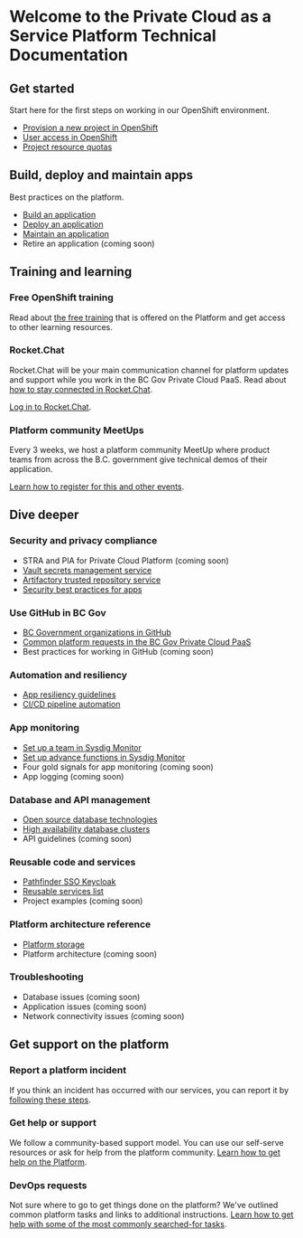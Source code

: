 Welcome to the Private Cloud as a Service Platform Technical Documentation
==========================================================================

Get started
-----------

Start here for the first steps on working in our OpenShift environment.

* [Provision a new project in OpenShift](docs/openshift-projects-and-access/provision-new-openshift-project.md)
* [User access in OpenShift](docs/openshift-projects-and-access/grant-user-access-openshift.md)
* [Project resource quotas](docs/automation-and-resiliency/openshift-project-resource-quotas.md)

Build, deploy and maintain apps
-------------------------------

Best practices on the platform.

* [Build an application](docs/build-deploy-and-maintain-apps/build-an-application.md)
* [Deploy an application](docs/build-deploy-and-maintain-apps/deploy-an-application.md)
* [Maintain an application](docs/build-deploy-and-maintain-apps/maintain-an-application.md)
* Retire an application (coming soon)

Training and learning
---------------------

### Free OpenShift training

Read
about [the free training](https://cloud.gov.bc.ca/private-cloud/support-and-community/platform-training-and-resources/)
that is offered on the Platform and get access to other learning resources.

### Rocket.Chat

Rocket.Chat will be your main communication channel for platform updates and support while you work in the BC Gov
Private Cloud PaaS. Read
about [how to stay connected in Rocket.Chat](https://cloud.gov.bc.ca/private-cloud/support-and-community/stay-connected/).

[Log in to Rocket.Chat](https://chat.developer.gov.bc.ca).

### Platform community MeetUps

Every 3 weeks, we host a platform community MeetUp where product teams from across the B.C. government give technical
demos of their application.

[Learn how to register for this and other events](https://cloud.gov.bc.ca/private-cloud/support-and-community/events-in-the-bc-gov-private-cloud-paas/).

Dive deeper
-----------

### Security and privacy compliance

* STRA and PIA for Private Cloud Platform (coming soon)
* [Vault secrets management service](docs/security-and-privacy-compliance/vault-secrets-management-service.md)
* [Artifactory trusted repository service](docs/build-deploy-and-maintain-apps/image-artifact-management-with-artifactory.md)
* [Security best practices for apps](docs/security-and-privacy-compliance/security-best-practices-for-apps.md)

### Use GitHub in BC Gov

* [BC Government organizations in GitHub](docs/use-github-in-bcgov/bc-government-organizations-in-github.md)
* [Common platform requests in the BC Gov Private Cloud PaaS](https://cloud.gov.bc.ca/private-cloud/support-and-community/devops-requests-in-the-bc-gov-private-cloud-paas/)
* Best practices for working in GitHub (coming soon)

### Automation and resiliency

* [App resiliency guidelines](docs/automation-and-resiliency/app-resiliency-guidelines.md)
* [CI/CD pipeline automation](docs/automation-and-resiliency/cicd-pipeline-templates-for-private-cloud-teams.md)

### App monitoring

* [Set up a team in Sysdig Monitor](docs/app-monitoring/sysdig-monitor-setup-team.md)
* [Set up advance functions in Sysdig Monitor](docs/app-monitoring/sysdig-monitor-set-up-advanced-functions.md)
* Four gold signals for app monitoring (coming soon)
* App logging (coming soon)

### Database and API management

* [Open source database technologies](docs/database-and-api-management/opensource-database-technologies.md)
* [High availability database clusters](docs/database-and-api-management/high-availability-database-clusters.md)
* API guidelines (coming soon)

### Reusable code and services

* [Pathfinder SSO Keycloak](docs/reusable-code-and-services/reusable-services-list.md#pathfinder-single-sign-on-keycloak)
* [Reusable services list](docs/reusable-code-and-services/reusable-services-list.md)
* Project examples (coming soon)

### Platform architecture reference

* [Platform storage](docs/platform-architecture-reference/platform-storage.md)
* Platform architecture (coming soon)

### Troubleshooting

* Database issues (coming soon)
* Application issues (coming soon)
* Network connectivity issues (coming soon)

Get support on the platform
---------------------------

### Report a platform incident

If you think an incident has occurred with our services, you can report it
by [following these steps](https://cloud.gov.bc.ca/private-cloud/support-and-community/support-incident-response-flow/).

### Get help or support

We follow a community-based support model. You can use our self-serve resources or ask for help from the platform
community. [Learn how to get help on the Platform](https://cloud.gov.bc.ca/private-cloud/support-and-community/how-to-get-support-or-help/).

### DevOps requests

Not sure where to go to get things done on the platform? We've outlined common platform tasks and links to additional
instructions. [Learn how to get help with some of the most commonly searched-for tasks](https://cloud.gov.bc.ca/private-cloud/support-and-community/devops-requests-in-the-bc-gov-private-cloud-paas/).
